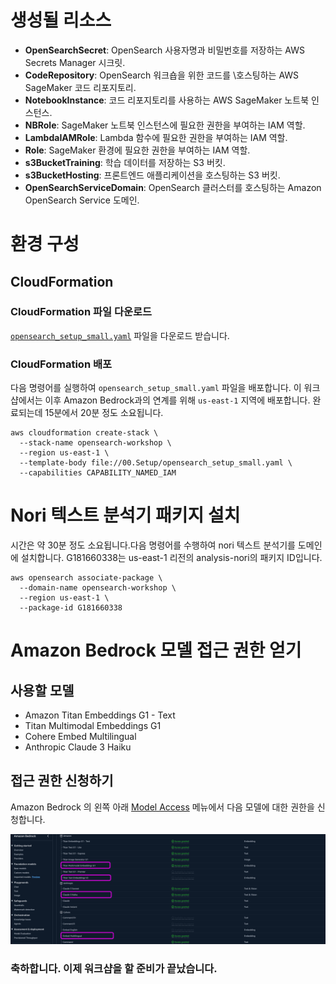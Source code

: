 # 생성될 리소스

- **OpenSearchSecret**: OpenSearch 사용자명과 비밀번호를 저장하는 AWS Secrets Manager 시크릿.
- **CodeRepository**: OpenSearch 워크숍을 위한 코드를 \호스팅하는 AWS SageMaker 코드 리포지토리.
- **NotebookInstance**: 코드 리포지토리를 사용하는 AWS SageMaker 노트북 인스턴스.
- **NBRole**: SageMaker 노트북 인스턴스에 필요한 권한을 부여하는 IAM 역할.
- **LambdaIAMRole**: Lambda 함수에 필요한 권한을 부여하는 IAM 역할.
- **Role**: SageMaker 환경에 필요한 권한을 부여하는 IAM 역할.
- **s3BucketTraining**: 학습 데이터를 저장하는 S3 버킷.
- **s3BucketHosting**: 프론트엔드 애플리케이션을 호스팅하는 S3 버킷.
- **OpenSearchServiceDomain**: OpenSearch 클러스터를 호스팅하는 Amazon OpenSearch Service 도메인.

# 환경 구성

## CloudFormation

### CloudFormation 파일 다운로드

[`opensearch_setup_small.yaml`](https://github.com/atheanchu/opensearch-workshop-kor/blob/main/00.Setup/semantic-search_small.yaml) 파일을 다운로드 받습니다.

### CloudFormation 배포

다음 명령어를 실행하여 `opensearch_setup_small.yaml` 파일을 배포합니다. 이 워크샵에서는 이후 Amazon Bedrock과의 연계를 위해 `us-east-1` 지역에 배포합니다. 완료되는데 15분에서 20분 정도 소요됩니다.

```
aws cloudformation create-stack \
  --stack-name opensearch-workshop \
  --region us-east-1 \
  --template-body file://00.Setup/opensearch_setup_small.yaml \
  --capabilities CAPABILITY_NAMED_IAM
```

# Nori 텍스트 분석기 패키지 설치

시간은 약 30분 정도 소요됩니다.다음 명령어를 수행하여 nori 텍스트 분석기를 도메인에 설치합니다. G181660338는 us-east-1 리전의 analysis-nori의 패키지 ID입니다. 

```
aws opensearch associate-package \
  --domain-name opensearch-workshop \
  --region us-east-1 \
  --package-id G181660338
```

# Amazon Bedrock 모델 접근 권한 얻기

## 사용할 모델

- Amazon Titan Embeddings G1 - Text
- Titan Multimodal Embeddings G1
- Cohere Embed Multilingual
- Anthropic Claude 3 Haiku

## 접근 권한 신청하기

Amazon Bedrock 의 왼쪽 아래 [Model Access](https://us-east-1.console.aws.amazon.com/bedrock/home?region=us-east-1#/modelaccess) 메뉴에서 다음 모델에 대한 권한을 신청합니다. 

![model acess request](images/image-1.png)

### 축하합니다. 이제 워크샵을 할 준비가 끝났습니다.